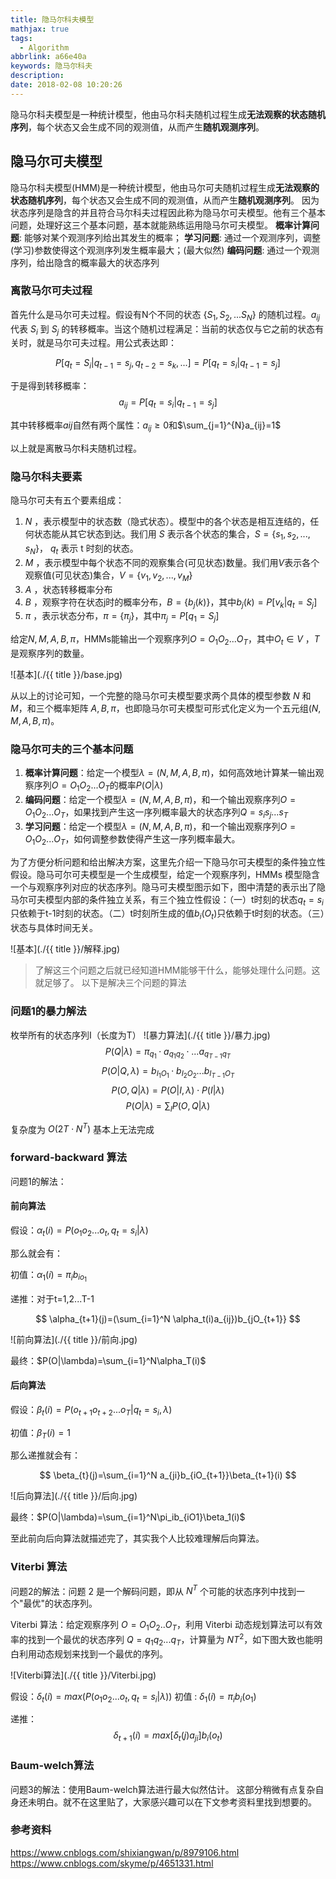 ```yaml
---
title: 隐马尔科夫模型
mathjax: true
tags:
  - Algorithm
abbrlink: a66e40a
keywords: 隐马尔科夫
description: 
date: 2018-02-08 10:20:26
---
```


隐马尔科夫模型是一种统计模型，他由马尔科夫随机过程生成**无法观察的状态随机序列**，每个状态又会生成不同的观测值，从而产生**随机观测序列**。

<!-- more -->


## 隐马尔可夫模型
隐马尔科夫模型(HMM)是一种统计模型，他由马尔可夫随机过程生成**无法观察的状态随机序列**，每个状态又会生成不同的观测值，从而产生**随机观测序列**。
因为状态序列是隐含的并且符合马尔科夫过程因此称为隐马尔可夫模型。他有三个基本问题，处理好这三个基本问题，基本就能熟练运用隐马尔可夫模型。
**概率计算问题**: 能够对某个观测序列给出其发生的概率；
**学习问题**: 通过一个观测序列，调整(学习)参数使得这个观测序列发生概率最大；(最大似然)
**编码问题**: 通过一个观测序列，给出隐含的概率最大的状态序列

### 离散马尔可夫过程
首先什么是马尔可夫过程。假设有N个不同的状态 $\{S_1,S_2,...S_N\}$ 的随机过程。$a_{ij}$ 代表 $S_i$ 到 $S_j$ 的转移概率。当这个随机过程满足：当前的状态仅与它之前的状态有关时，就是马尔可夫过程。用公式表达即：

$$
P[q_t=S_i|q_{t-1}=s_j,q_{t-2}=s_k,...] = P[q_t=s_i|q_{t-1}=s_j]
$$

于是得到转移概率：
$$
a_{ij}=P[q_t=s_i|q_{t-1}=s_j]
$$

其中转移概率$a{ij}$自然有两个属性：$a_{ij}\geq0$和$\sum_{j=1}^{N}a_{ij}=1$

以上就是离散马尔科夫随机过程。

### 隐马尔科夫要素
隐马尔可夫有五个要素组成：

1. $N$ ，表示模型中的状态数（隐式状态）。模型中的各个状态是相互连结的，任何状态能从其它状态到达。我们用 $S$ 表示各个状态的集合，$S=\{s_1,s_2,...,s_N\}$， $q_t$ 表示 t 时刻的状态。
2. $M$ ，表示模型中每个状态不同的观察集合(可见状态)数量。我们用$V$表示各个观察值(可见状态)集合，$V=\{v_1,v_2,...,v_M\}$
3. $A$ ，状态转移概率分布
4. $B$ ，观察字符在状态j时的概率分布，$B=\{b_j(k)\}$，其中$b_j(k)=P[v_k|q_t=S_j]$
5. $\pi$ ，表示状态分布，$\pi=\{\pi_j\}$，其中$\pi_j=P[q_1=S_j]$

给定$N,M,A,B,\pi$，HMMs能输出一个观察序列$O=O_1O_2...O_T$，其中$O_t\in V$ ，$T$ 是观察序列的数量。

![基本](./{{ title }}/base.jpg)

从以上的讨论可知，一个完整的隐马尔可夫模型要求两个具体的模型参数 $N$ 和 $M$，和三个概率矩阵 $A,B,π$，也即隐马尔可夫模型可形式化定义为一个五元组$(N,M,A,B,π)$。

### 隐马尔可夫的三个基本问题

1. **概率计算问题**：给定一个模型$\lambda=(N,M,A,B,\pi)$，如何高效地计算某一输出观察序列$O=O_1O_2...O_T$的概率$P(O|\lambda)$
2. **编码问题**：给定一个模型$\lambda=(N,M,A,B,\pi)$，和一个输出观察序列$O=O_1O_2...O_T$，如果找到产生这一序列概率最大的状态序列$Q=s_is_j...s_T$
3. **学习问题**：给定一个模型$\lambda=(N,M,A,B,\pi)$，和一个输出观察序列$O=O_1O_2...O_T$，如何调整参数使得产生这一序列概率最大。

为了方便分析问题和给出解决方案，这里先介绍一下隐马尔可夫模型的条件独立性假设。隐马可尔可夫模型是一个生成模型，给定一个观察序列，HMMs 模型隐含一个与观察序列对应的状态序列。隐马可夫模型图示如下，图中清楚的表示出了隐马尔可夫模型内部的条件独立关系，有三个独立性假设：（一）t时刻的状态$q_t=s_i$只依赖于t-1时刻的状态。（二）t时刻所生成的值$b_i(O_t)$只依赖于t时刻的状态。（三）状态与具体时间无关。

![基本](./{{ title }}/解释.jpg)


> 了解这三个问题之后就已经知道HMM能够干什么，能够处理什么问题。这就足够了。
>  以下是解决三个问题的算法

### 问题1的暴力解法
枚举所有的状态序列I（长度为T）
![暴力算法](./{{ title }}/暴力.jpg)
 $$
P(Q|\lambda)=\pi_{q_1}\cdot a_{q_1q_2}\cdot...a_{q_{T-1}q_{T}}
$$
$$
P(O|Q,\lambda)=b_{I_1O_1}\cdot b_{I_2O_2}...b_{I_{T-1}O_T}
$$
$$
P(O,Q|\lambda)=P(O|I,\lambda)\cdot P(I|\lambda)
$$
$$
P(O|\lambda)=\sum_I P(O,Q|\lambda)
$$

复杂度为 $O(2T\cdot N^T)$ 基本上无法完成

### forward-backward 算法
问题1的解法：
#### 前向算法
假设：$\alpha_t(i)=P(o_1o_2...o_t,q_t=s_i|\lambda)$

那么就会有：

初值：$\alpha_1(i)=\pi_ib_{io_1}$

递推：对于t=1,2...T-1

$$
\alpha_{t+1}(j)=(\sum_{i=1}^N \alpha_t(i)a_{ij})b_{jO_{t+1}}
$$

![前向算法](./{{ title }}/前向.jpg)

最终：$P(O|\lambda)=\sum_{i=1}^N\alpha_T(i)$

#### 后向算法
假设：$\beta_t(i)=P(o_{t+1}o_{t+2}...o_T|q_t=s_i,\lambda)$

初值：$\beta_T(i)=1$

那么递推就会有：

$$
\beta_{t}(j)=\sum_{i=1}^N a_{ji}b_{iO_{t+1}}\beta_{t+1}(i)
$$

![后向算法](./{{ title }}/后向.jpg)

最终：$P(O|\lambda)=\sum_{i=1}^N\pi_ib_{iO1}\beta_1(i)$

至此前向后向算法就描述完了，其实我个人比较难理解后向算法。

### Viterbi 算法
问题2的解法：问题 2 是一个解码问题，即从 $N^T$ 个可能的状态序列中找到一个"最优"的状态序列。

Viterbi 算法：给定观察序列 $Ο=Ο_1Ο_2..Ο_T$，利用 Viterbi 动态规划算法可以有效率的找到一个最优的状态序列 $Q=q_1q_2...q_T$，计算量为 $NT^2$，如下图大致也能明白利用动态规划来找到一个最优的序列。


![Viterbi算法](./{{ title }}/Viterbi.jpg)

假设：$\delta_t(i)=max(P(o_1o_2...o_t,q_t=s_i|\lambda))$
初值 : $\delta_1(i)=\pi_ib_i(o_1)$

递推：
$$
\delta_{t+1}(i) = max[\delta_t(j)a_{ji}]b_i(o_t)
$$

### Baum-welch算法
问题3的解法：使用Baum-welch算法进行最大似然估计。
这部分稍微有点复杂自身还未明白。就不在这里贴了，大家感兴趣可以在下文参考资料里找到想要的。



### 参考资料
https://www.cnblogs.com/shixiangwan/p/8979106.html
https://www.cnblogs.com/skyme/p/4651331.html



